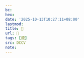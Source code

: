 ```yaml
---
bc:
hex:
date: '2025-10-13T10:27:11+08:00'
lastmod:
title: 􃟟
url: 􃟟
tags: [鎞]
src: DCCV
note:
---
```

